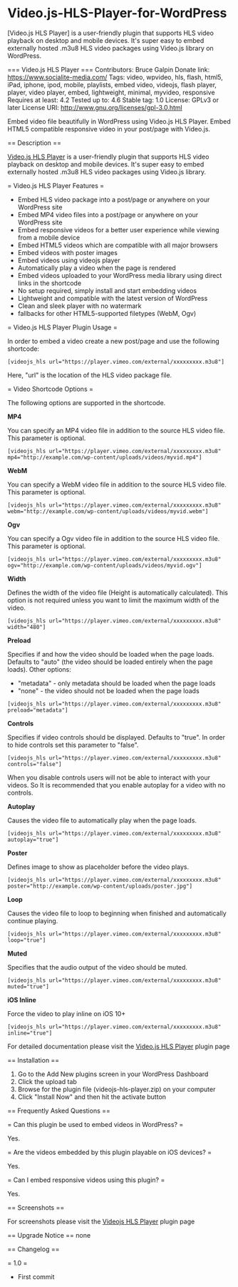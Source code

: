 # Video.js-HLS-Player-for-WordPress
[Video.js HLS Player] is a user-friendly plugin that supports HLS video playback on desktop and mobile devices. It's super easy to embed externally hosted .m3u8 HLS video packages using Video.js library on WordPress.

=== Video.js HLS Player ===
Contributors: Bruce Galpin
Donate link: https://www.socialite-media.com/
Tags: video, wpvideo, hls, flash, html5, iPad, iphone, ipod, mobile, playlists, embed video, videojs, flash player, player, video player, embed, lightweight, minimal, myvideo, responsive  
Requires at least: 4.2
Tested up to: 4.6
Stable tag: 1.0
License: GPLv3 or later
License URI: http://www.gnu.org/licenses/gpl-3.0.html

Embed video file beautifully in WordPress using Video.js HLS Player. Embed HTML5 compatible responsive video in your post/page with Video.js.

== Description ==

[Video.js HLS Player](https://www.socialite-media.com/videojs-hls-player-for-wordpress) is a user-friendly plugin that supports HLS video playback on desktop and mobile devices. It's super easy to embed externally hosted .m3u8 HLS video packages using Video.js library.

= Video.js HLS Player Features =

* Embed HLS video package into a post/page or anywhere on your WordPress site
* Embed MP4 video files into a post/page or anywhere on your WordPress site
* Embed responsive videos for a better user experience while viewing from a mobile device
* Embed HTML5 videos which are compatible with all major browsers
* Embed videos with poster images
* Embed videos using videojs player
* Automatically play a video when the page is rendered
* Embed videos uploaded to your WordPress media library using direct links in the shortcode
* No setup required, simply install and start embedding videos
* Lightweight and compatible with the latest version of WordPress
* Clean and sleek player with no watermark
* fallbacks for other HTML5-supported filetypes (WebM, Ogv)

= Video.js HLS Player Plugin Usage =

In order to embed a video create a new post/page and use the following shortcode:

`[videojs_hls url="https://player.vimeo.com/external/xxxxxxxxx.m3u8"]`

Here, "url" is the location of the HLS video package file.

= Video Shortcode Options =

The following options are supported in the shortcode.

**MP4**

You can specify an MP4 video file in addition to the source HLS video file. This parameter is optional.

`[videojs_hls url="https://player.vimeo.com/external/xxxxxxxxx.m3u8" mp4="http://example.com/wp-content/uploads/videos/myvid.mp4"]`

**WebM**

You can specify a WebM video file in addition to the source HLS video file. This parameter is optional.

`[videojs_hls url="https://player.vimeo.com/external/xxxxxxxxx.m3u8" webm="http://example.com/wp-content/uploads/videos/myvid.webm"]`

**Ogv**

You can specify a Ogv video file in addition to the source HLS video file. This parameter is optional.

`[videojs_hls url="https://player.vimeo.com/external/xxxxxxxxx.m3u8" ogv="http://example.com/wp-content/uploads/videos/myvid.ogv"]`

**Width**

Defines the width of the video file (Height is automatically calculated). This option is not required unless you want to limit the maximum width of the video.

`[videojs_hls url="https://player.vimeo.com/external/xxxxxxxxx.m3u8" width="480"]`

**Preload**

Specifies if and how the video should be loaded when the page loads. Defaults to "auto" (the video should be loaded entirely when the page loads). Other options:

* "metadata" - only metadata should be loaded when the page loads
* "none" - the video should not be loaded when the page loads

`[videojs_hls url="https://player.vimeo.com/external/xxxxxxxxx.m3u8" preload="metadata"]`

**Controls**

Specifies if video controls should be displayed. Defaults to "true". In order to hide controls set this parameter to "false".

`[videojs_hls url="https://player.vimeo.com/external/xxxxxxxxx.m3u8" controls="false"]`

When you disable controls users will not be able to interact with your videos. So It is recommended that you enable autoplay for a video with no controls.

**Autoplay**

Causes the video file to automatically play when the page loads.

`[videojs_hls url="https://player.vimeo.com/external/xxxxxxxxx.m3u8" autoplay="true"]`

**Poster**

Defines image to show as placeholder before the video plays.

`[videojs_hls url="https://player.vimeo.com/external/xxxxxxxxx.m3u8" poster="http://example.com/wp-content/uploads/poster.jpg"]`

**Loop**

Causes the video file to loop to beginning when finished and automatically continue playing.

`[videojs_hls url="https://player.vimeo.com/external/xxxxxxxxx.m3u8" loop="true"]`

**Muted**

Specifies that the audio output of the video should be muted.

`[videojs_hls url="https://player.vimeo.com/external/xxxxxxxxx.m3u8" muted="true"]`

**iOS Inline**

Force the video to play inline on iOS 10+

`[videojs_hls url="https://player.vimeo.com/external/xxxxxxxxx.m3u8" inline="true"]`

For detailed documentation please visit the [Video.js HLS Player](https://www.socialite-media.com/videojs-hls-player-for-wordpress) plugin page

== Installation ==

1. Go to the Add New plugins screen in your WordPress Dashboard
1. Click the upload tab
1. Browse for the plugin file (videojs-hls-player.zip) on your computer
1. Click "Install Now" and then hit the activate button

== Frequently Asked Questions ==

= Can this plugin be used to embed videos in WordPress? =

Yes.

= Are the videos embedded by this plugin playable on iOS devices? =

Yes.

= Can I embed responsive videos using this plugin? =

Yes.

== Screenshots ==

For screenshots please visit the [Videojs HLS Player](https://www.socialite-media.com/videojs-hls-player-for-wordpress) plugin page

== Upgrade Notice ==
none

== Changelog ==

= 1.0 =

* First commit
